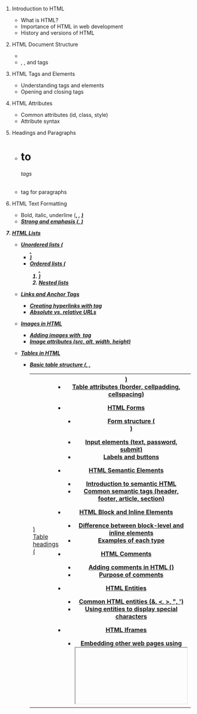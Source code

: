 1. Introduction to HTML
   - What is HTML?
   - Importance of HTML in web development
   - History and versions of HTML

2. HTML Document Structure
   - <!DOCTYPE html>
   - <html>, <head>, and <body> tags

3. HTML Tags and Elements
   - Understanding tags and elements
   - Opening and closing tags

4. HTML Attributes
   - Common attributes (id, class, style)
   - Attribute syntax

5. Headings and Paragraphs
   - <h1> to <h6> tags
   - <p> tag for paragraphs

6. HTML Text Formatting
   - Bold, italic, underline (<b>, <i>, <u>)
   - Strong and emphasis (<strong>, <em>)

7. HTML Lists
   - Unordered lists (<ul>, <li>)
   - Ordered lists (<ol>, <li>)
   - Nested lists

8. Links and Anchor Tags
   - Creating hyperlinks with <a> tag
   - Absolute vs. relative URLs

9. Images in HTML
   - Adding images with <img> tag
   - Image attributes (src, alt, width, height)

10. Tables in HTML
    - Basic table structure (<table>, <tr>, <td>)
    - Table headings (<th>)
    - Table attributes (border, cellpadding, cellspacing)

11. HTML Forms
    - Form structure (<form>)
    - Input elements (text, password, submit)
    - Labels and buttons

12. HTML Semantic Elements
    - Introduction to semantic HTML
    - Common semantic tags (header, footer, article, section)

13. HTML Block and Inline Elements
    - Difference between block-level and inline elements
    - Examples of each type

14. HTML Comments
    - Adding comments in HTML (<!-- Comment -->)
    - Purpose of comments

15. HTML Entities
    - Common HTML entities (&, <, >, ", ')
    - Using entities to display special characters

16. HTML Iframes
    - Embedding other web pages using <iframe>
    - Attributes (src, width, height)

17. Embedding Media
    - Adding audio with <audio> tag
    - Adding video with <video> tag
    - Attributes and controls for media elements
